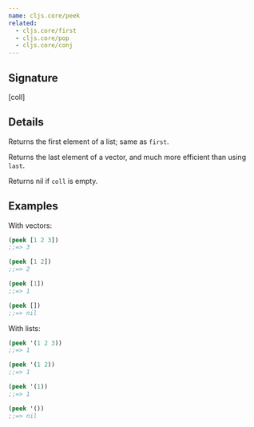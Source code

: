 ```yaml
---
name: cljs.core/peek
related:
  - cljs.core/first
  - cljs.core/pop
  - cljs.core/conj
---
```


## Signature
[coll]


## Details

Returns the first element of a list; same as `first`.

Returns the last element of a vector, and much more efficient than using `last`.

Returns nil if `coll` is empty.


## Examples

With vectors:

```clj
(peek [1 2 3])
;;=> 3

(peek [1 2])
;;=> 2

(peek [1])
;;=> 1

(peek [])
;;=> nil
```

With lists:

```clj
(peek '(1 2 3))
;;=> 1

(peek '(1 2))
;;=> 1

(peek '(1))
;;=> 1

(peek '())
;;=> nil
```